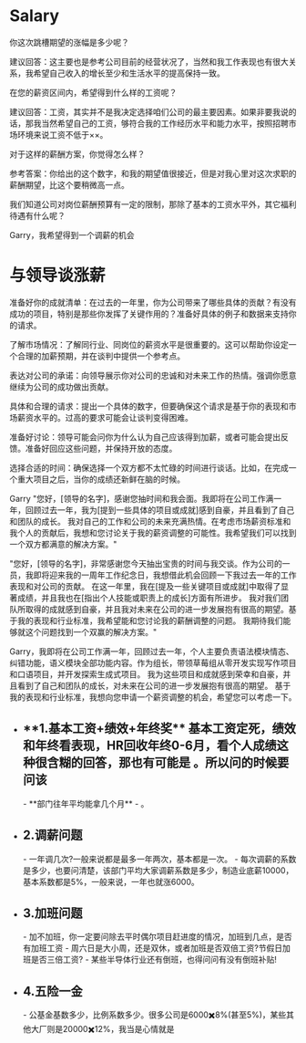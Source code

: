 # Salary

你这次跳槽期望的涨幅是多少呢？

建议回答：这主要也是参考公司目前的经营状况了，当然和我工作表现也有很大关系，我希望自己收入的增长至少和生活水平的提高保持一致。

在您的薪资区间内，希望得到什么样的工资呢？

建议回答：工资，其实并不是我决定选择咱们公司的最主要因素。如果非要我说的话，那我当然希望自己的工资，够符合我的工作经历水平和能力水平，按照招聘市场环境来说工资不低于××。

对于这样的薪酬方案，你觉得怎么样？

参考答案：你给出的这个数字，和我的期望值很接近，但是对我心里对这次求职的薪酬期望，比这个要稍微高一点。

我们知道公司对岗位薪酬预算有一定的限制，那除了基本的工资水平外，其它福利待遇有什么呢？

Garry，我希望得到一个调薪的机会

# 与领导谈涨薪

准备好你的成就清单：在过去的一年里，你为公司带来了哪些具体的贡献？有没有成功的项目，特别是那些你发挥了关键作用的？准备好具体的例子和数据来支持你的请求。

了解市场情况：了解同行业、同岗位的薪资水平是很重要的。这可以帮助你设定一个合理的加薪预期，并在谈判中提供一个参考点。

表达对公司的承诺：向领导展示你对公司的忠诚和对未来工作的热情。强调你愿意继续为公司的成功做出贡献。

具体和合理的请求：提出一个具体的数字，但要确保这个请求是基于你的表现和市场薪资水平的。过高的要求可能会让谈判变得困难。

准备好讨论：领导可能会问你为什么认为自己应该得到加薪，或者可能会提出反馈。准备好回应这些问题，并保持开放的态度。

选择合适的时间：确保选择一个双方都不太忙碌的时间进行谈话。比如，在完成一个重大项目之后，当你的成绩还新鲜在脑的时候。

Garry
"您好，[领导的名字]，感谢您抽时间和我会面。我即将在公司工作满一年，回顾过去一年，我为[提到一些具体的项目或成就]感到自豪，并且看到了自己和团队的成长。
我对自己的工作和公司的未来充满热情。在考虑市场薪资标准和我个人的贡献后，我想和您讨论关于我的薪资调整的可能性。我希望我们可以找到一个双方都满意的解决方案。"

"您好，[领导的名字]，非常感谢您今天抽出宝贵的时间与我交谈。作为公司的一员，我即将迎来我的一周年工作纪念日，我想借此机会回顾一下我过去一年的工作表现和对公司的贡献。
在这一年里，我在[提及一些关键项目或成就]中取得了显著成绩，并且我也在[指出个人技能或职责上的成长]方面有所进步。
我对我们团队所取得的成就感到自豪，并且我对未来在公司的进一步发展抱有很高的期望。基于我的表现和行业标准，我希望能和您讨论我的薪酬调整的问题。
我期待我们能够就这个问题找到一个双赢的解决方案。"

Garry，我即将在公司工作满一年，回顾过去一年，个人主要负责语法模块情态、纠错功能，语义模块全部功能内容。作为组长，带领草莓组从零开发实现写作项目和口语项目，并开发探索生成式项目。
我为这些项目和成就感到荣幸和自豪，并且看到了自己和团队的成长，对未来在公司的进一步发展抱有很高的期望。
基于我的表现和行业标准，我想向您申请一个薪资调整的机会，希望您可以考虑一下。

- <h2>**1.基本工资+绩效+年终奖** 基本工资定死，绩效和年终看表现，HR回收年终0-6月，看个人成绩这种很含糊的回答，那也有可能是 。所以问的时候要问该</h2>
    - **部门往年平均能拿几个月**
    - 。
- <h2>2.调薪问题</h2>
    - 一年调几次?一般来说都是最多一年两次，基本都是一次。
    - 每次调薪的系数是多少，也要问清楚，该部门平均大家调薪系数是多少，制造业底薪10000，基本系数都是5%，一般来说，一年也就涨6000。
- <h2>3.加班问题</h2>
    - 加不加班，你一定要问除去平时偶尔项目赶进度的情况，加班到几点，是否有加班工资
    - 周六日是大小周，还是双休，或者加班是否双倍工资?节假日加班是否三倍工资?
    - 某些半导体行业还有倒班，也得问问有没有倒班补贴!
- <h2>4.五险一金</h2>
    - 公基金基数多少，比例系数多少。很多公司是6000✖️8%(甚至5%)，某些其他大厂则是20000✖️12%，我当是心情就是
